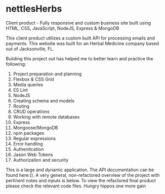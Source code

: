# nettlesHerbs

Client product - Fully responsive and custom business site built using HTML, CSS, JavaScript, NodeJS, Express &amp; MongoDB

This client product utilizes a custom built API for processing emails and payments. This website was built for an Herbal Medicine company based out of Jacksonville, FL.

Building this project out has helped me to better learn and practice the following:

1. Project preparation and planning
2. Flexbox & CSS Grid
3. Media queries
4. ES Lint
5. NodeJS
6. Creating schema and models
7. Routing
8. CRUD operations
9. Working with remote databases
10. Express
11. Mongoose/MongoDB
12. npm packages
13. Regular expressions
14. Error handling
15. Authenitcation
16. Jason Web Tokens
17. Authorization and security

This is a large and dynamic application. The API documentation can be found here:(). A very general, non-refactored overview of the project with pertinent notes and inputs is below. To view the refactored final product please check the relevant code files.
Hungry
hippos
one more gain
